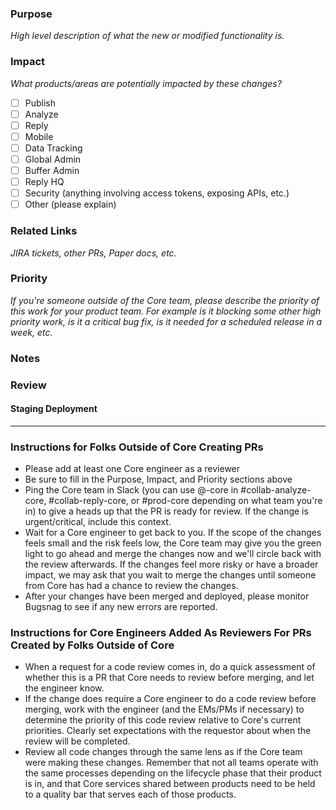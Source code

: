 ### Purpose
_High level description of what the new or modified functionality is._

### Impact
_What products/areas are potentially impacted by these changes?_
- [ ] Publish
- [ ] Analyze
- [ ] Reply
- [ ] Mobile
- [ ] Data Tracking
- [ ] Global Admin
- [ ] Buffer Admin
- [ ] Reply HQ
- [ ] Security (anything involving access tokens, exposing APIs, etc.)
- [ ] Other (please explain)

### Related Links 
_JIRA tickets, other PRs, Paper docs, etc._

### Priority
_If you're someone outside of the Core team, please describe the priority of this work for your product team.  For example is it blocking some other high priority work, is it a critical bug fix, is it needed for a scheduled release in a week, etc._

### Notes

### Review

#### Staging Deployment

---

### Instructions for Folks Outside of Core Creating PRs
- Please add at least one Core engineer as a reviewer
- Be sure to fill in the Purpose, Impact, and Priority sections above
- Ping the Core team in Slack (you can use @-core in #collab-analyze-core, #collab-reply-core, or #prod-core depending on what team you're in) to give a heads up that the PR is ready for review.  If the change is urgent/critical, include this context.
- Wait for a Core engineer to get back to you.  If the scope of the changes feels small and the risk feels low, the Core team may give you the green light to go ahead and merge the changes now and we'll circle back with the review afterwards.  If the changes feel more risky or have a broader impact, we may ask that you wait to merge the changes until someone from Core has had a chance to review the changes.
- After your changes have been merged and deployed, please monitor Bugsnag to see if any new errors are reported.

### Instructions for Core Engineers Added As Reviewers For PRs Created by Folks Outside of Core
- When a request for a code review comes in, do a quick assessment of whether this is a PR that Core needs to review before merging, and let the engineer know.
- If the change does require a Core engineer to do a code review before merging, work with the engineer (and the EMs/PMs if necessary) to determine the priority of this code review relative to Core's current priorities.  Clearly set expectations with the requestor about when the review will be completed.
- Review all code changes through the same lens as if the Core team were making these changes.  Remember that not all teams operate with the same processes depending on the lifecycle phase that their product is in, and that Core services shared between products need to be held to a quality bar that serves each of those products. 
